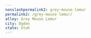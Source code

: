 ```yaml
---
﻿nonslashpermalink2: grey-mouse-lemur
permalink2: /grey-mouse-lemur/
alley: Grey Mouse Lemur
city: Ogden
state: Utah
---
```

